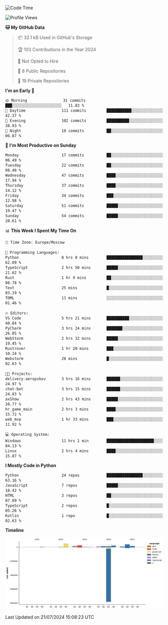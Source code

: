 <!--START_SECTION:waka-->
![Code Time](http://img.shields.io/badge/Code%20Time-415%20hrs%2047%20mins-blue)

![Profile Views](http://img.shields.io/badge/Profile%20Views-2-blue)

**🐱 My GitHub Data** 

> 📦 32.1 kB Used in GitHub's Storage 
 > 
> 🏆 103 Contributions in the Year 2024
 > 
> 🚫 Not Opted to Hire
 > 
> 📜 8 Public Repositories 
 > 
> 🔑 19 Private Repositories 
 > 
**I'm an Early 🐤** 

```text
🌞 Morning                31 commits          ███░░░░░░░░░░░░░░░░░░░░░░   11.83 % 
🌆 Daytime                111 commits         ███████████░░░░░░░░░░░░░░   42.37 % 
🌃 Evening                102 commits         ██████████░░░░░░░░░░░░░░░   38.93 % 
🌙 Night                  18 commits          ██░░░░░░░░░░░░░░░░░░░░░░░   06.87 % 
```
📅 **I'm Most Productive on Sunday** 

```text
Monday                   17 commits          ██░░░░░░░░░░░░░░░░░░░░░░░   06.49 % 
Tuesday                  22 commits          ██░░░░░░░░░░░░░░░░░░░░░░░   08.40 % 
Wednesday                47 commits          ████░░░░░░░░░░░░░░░░░░░░░   17.94 % 
Thursday                 37 commits          ████░░░░░░░░░░░░░░░░░░░░░   14.12 % 
Friday                   34 commits          ███░░░░░░░░░░░░░░░░░░░░░░   12.98 % 
Saturday                 51 commits          █████░░░░░░░░░░░░░░░░░░░░   19.47 % 
Sunday                   54 commits          █████░░░░░░░░░░░░░░░░░░░░   20.61 % 
```


📊 **This Week I Spent My Time On** 

```text
🕑︎ Time Zone: Europe/Moscow

💬 Programming Languages: 
Python                   8 hrs 8 mins        ████████████████░░░░░░░░░   62.09 % 
TypeScript               2 hrs 50 mins       █████░░░░░░░░░░░░░░░░░░░░   21.62 % 
Rust                     1 hr 9 mins         ██░░░░░░░░░░░░░░░░░░░░░░░   08.78 % 
Text                     25 mins             █░░░░░░░░░░░░░░░░░░░░░░░░   03.19 % 
TOML                     11 mins             ░░░░░░░░░░░░░░░░░░░░░░░░░   01.46 % 

🔥 Editors: 
VS Code                  5 hrs 21 mins       ██████████░░░░░░░░░░░░░░░   40.84 % 
PyCharm                  3 hrs 24 mins       ███████░░░░░░░░░░░░░░░░░░   26.05 % 
WebStorm                 2 hrs 32 mins       █████░░░░░░░░░░░░░░░░░░░░   19.45 % 
Rustrover                1 hr 20 mins        ███░░░░░░░░░░░░░░░░░░░░░░   10.24 % 
Webstorm                 20 mins             █░░░░░░░░░░░░░░░░░░░░░░░░   02.63 % 

🐱‍💻 Projects: 
delivery-aeropskov       3 hrs 16 mins       ██████░░░░░░░░░░░░░░░░░░░   24.97 % 
chat-bot                 3 hrs 15 mins       ██████░░░░░░░░░░░░░░░░░░░   24.83 % 
axShow                   2 hrs 43 mins       █████░░░░░░░░░░░░░░░░░░░░   20.77 % 
hr_game_main             2 hrs 3 mins        ████░░░░░░░░░░░░░░░░░░░░░   15.72 % 
web_mvp                  1 hr 33 mins        ███░░░░░░░░░░░░░░░░░░░░░░   11.92 % 

💻 Operating System: 
Windows                  11 hrs 1 min        █████████████████████░░░░   84.13 % 
Linux                    2 hrs 4 mins        ████░░░░░░░░░░░░░░░░░░░░░   15.87 % 
```

**I Mostly Code in Python** 

```text
Python                   24 repos            ████████████████░░░░░░░░░   63.16 % 
JavaScript               7 repos             █████░░░░░░░░░░░░░░░░░░░░   18.42 % 
HTML                     3 repos             ██░░░░░░░░░░░░░░░░░░░░░░░   07.89 % 
TypeScript               2 repos             █░░░░░░░░░░░░░░░░░░░░░░░░   05.26 % 
Kotlin                   1 repo              █░░░░░░░░░░░░░░░░░░░░░░░░   02.63 % 
```



**Timeline**

![Lines of Code chart](https://raw.githubusercontent.com/adlemx/adlemx/main/assets/bar_graph.png)


 Last Updated on 21/07/2024 15:08:23 UTC
<!--END_SECTION:waka-->
